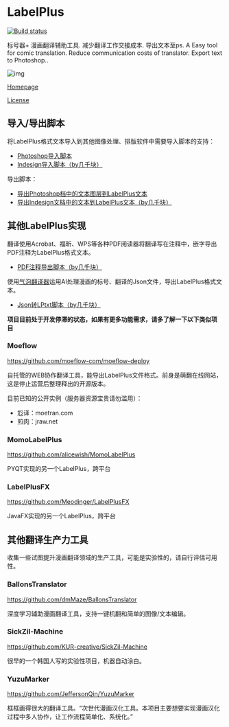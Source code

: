 # LabelPlus

[![Build status](https://ci.appveyor.com/api/projects/status/je7w45o4k90ia411/branch/master?svg=true)](https://ci.appveyor.com/project/sgqy/labelplus/branch/master)

标号器+ 漫画翻译辅助工具. 减少翻译工作交接成本. 导出文本至ps.
A Easy tool for comic translation. Reduce communication costs of translator. Export text to Photoshop..

![img](pic/show.jpg)

[Homepage](http://noodlefighter.com/label_plus)


[License](http://noodlefighter.com/label_plus/license)


## 导入/导出脚本

将LabelPlus格式文本导入到其他图像处理、排版软件中需要导入脚本的支持：   

- [Photoshop导入脚本](https://github.com/LabelPlus/PS-Script)
- [Indesign导入脚本（by几千块）](https://github.com/jqk4388/ID-Script-labelplus)

导出脚本：
- [导出Photoshop档中的文本图层到LabelPlus文本](https://github.com/LabelPlus/PS-Script/blob/master/psd-to-labelplus-text.jsx)
- [导出Indesign文档中的文本到LabelPlus文本（by几千块）](https://github.com/jqk4388/Mangahanhua-Scripts-for-Indesign/blob/master/%E6%96%87%E6%9C%AC%E4%BF%AE%E6%94%B9/%E6%94%B6%E9%9B%86%E6%96%87%E6%A1%A3%E4%B8%AD%E7%9A%84%E6%96%87%E6%9C%AC%E5%B8%A6%E5%9D%90%E6%A0%87%E5%AF%BC%E5%87%BAID2LPtxt.jsx)

## 其他LabelPlus实现

翻译使用Acrobat、福昕、WPS等各种PDF阅读器将翻译写在注释中，嵌字导出PDF注释为LabelPlus格式文本。

- [PDF注释导出脚本（by几千块）](https://github.com/jqk4388/PDF-annotations-2-LPTXT)  

使用[气泡翻译器](https://github.com/dmMaze/BallonsTranslator)运用AI处理漫画的标号、翻译的Json文件，导出LabelPlus格式文本。
- [Json转LPtxt脚本（by几千块）](https://github.com/jqk4388/PDF-annotations-2-LPTXT/blob/main/%E6%B0%94%E6%B3%A1%E7%BF%BB%E8%AF%91%E5%99%A8json%E8%BD%AClptxt.py)                        

**项目目前处于开发停滞的状态，如果有更多功能需求，请多了解一下以下类似项目**            

### Moeflow

https://github.com/moeflow-com/moeflow-deploy

自托管的WEB协作翻译工具，能导出LabelPlus文件格式。前身是萌翻在线网站，这是停止运营后整理释出的开源版本。

目前已知的公开实例（服务器资源宝贵请勿滥用）：

- 尨译：moetran.com
- 煎肉：jraw.net


### MomoLabelPlus

https://github.com/alicewish/MomoLabelPlus

PYQT实现的另一个LabelPlus，跨平台


### LabelPlusFX

https://github.com/Meodinger/LabelPlusFX

JavaFX实现的另一个LabelPlus，跨平台


## 其他翻译生产力工具

收集一些试图提升漫画翻译领域的生产工具，可能是实验性的，请自行评估可用性。

### BallonsTranslator

https://github.com/dmMaze/BallonsTranslator

深度学习辅助漫画翻译工具，支持一键机翻和简单的图像/文本编辑。

### SickZil-Machine

https://github.com/KUR-creative/SickZil-Machine

很早的一个韩国人写的实验性项目，机器自动涂白。



### YuzuMarker

https://github.com/JeffersonQin/YuzuMarker

框框画得很大的翻译工具。“次世代漫画汉化工具。本项目主要想要实现漫画汉化过程中多人协作，让工作流程简单化、系统化。”





